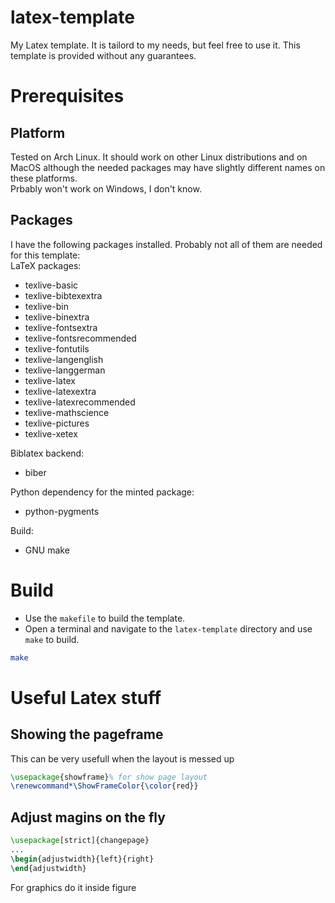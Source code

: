 # latex-template
My Latex template. It is tailord to my needs, but feel free to use it.
This template is provided without any guarantees.

# Prerequisites
## Platform
Tested on Arch Linux. It should work on other Linux distributions and on MacOS although the needed packages may have slightly different names on these platforms.\
Prbably won't work on Windows, I don't know.

## Packages
I have the following packages installed. Probably not all of them are needed for this template: \
LaTeX packages:
- texlive-basic
- texlive-bibtexextra
- texlive-bin
- texlive-binextra
- texlive-fontsextra
- texlive-fontsrecommended
- texlive-fontutils
- texlive-langenglish
- texlive-langgerman
- texlive-latex
- texlive-latexextra
- texlive-latexrecommended
- texlive-mathscience
- texlive-pictures
- texlive-xetex

Biblatex backend:
- biber

Python dependency for the minted package:
- python-pygments

Build:
- GNU make

# Build
- Use the `makefile` to build the template.
- Open a terminal and navigate to the `latex-template` directory and use `make` to build.
```bash
make
```

# Useful Latex stuff
## Showing the pageframe
This can be very usefull when the layout is messed up
```latex
\usepackage{showframe}% for show page layout
\renewcommand*\ShowFrameColor{\color{red}}
```

## Adjust magins on the fly
```latex
\usepackage[strict]{changepage}
...
\begin{adjustwidth}{left}{right}
\end{adjustwidth}
```
For graphics do it inside figure
